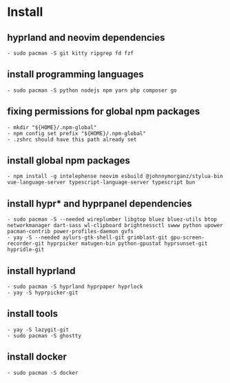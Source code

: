 # Install

## hyprland and neovim dependencies

    - sudo pacman -S git kitty ripgrep fd fzf

## install programming languages

    - sudo pacman -S python nodejs npm yarn php composer go

## fixing permissions for global npm packages

    - mkdir "${HOME}/.npm-global"
    - npm config set prefix "${HOME}/.npm-global"
    - .zshrc should have this path already set

## install global npm packages

    - npm install -g intelephense neovim esbuild @johnnymorganz/stylua-bin vue-language-server typescript-language-server typescript bun

## install hypr\* and hyprpanel dependencies

    - sudo pacman -S --needed wireplumber libgtop bluez bluez-utils btop networkmanager dart-sass wl-clipboard brightnessctl swww python upower pacman-contrib power-profiles-daemon gvfs
    - yay -S --needed aylurs-gtk-shell-git grimblast-git gpu-screen-recorder-git hyprpicker matugen-bin python-gpustat hyprsunset-git hypridle-git

## install hyprland

    - sudo pacman -S hyprland hyprpaper hyprlock
    - yay -S hyprpicker-git

## install tools

    - yay -S lazygit-git
    - sudo pacman -S ghostty

## install docker

    - sudo pacman -S docker
